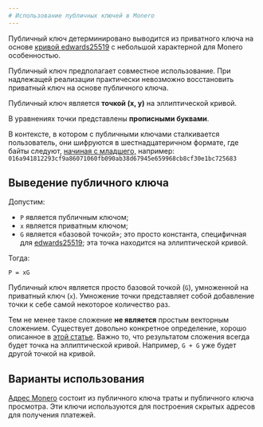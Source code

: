 ```yaml
---
# Использование публичных ключей в Monero​
---
```


Публичный ключ детерминировано выводится из приватного ключа на основе [кривой edwards25519](/cryptography/asymmetric/edwards25519) с небольшой характерной для Monero особенностью.

Публичный ключ предполагает совместное использование. При надлежащей реализации практически невозможно восстановить приватный ключ на основе публичного ключа.

Публичный ключ является **точкой (x, y)** на эллиптической кривой.

В уравнениях точки представлены **прописными буквами**.

В контексте, в котором с публичными ключами сталкивается пользователь, они шифруются в шестнадцатеричном формате, где байты следуют, [начиная с младшего,](https://en.wikipedia.org/wiki/Endianness#Little) например:
`016a941812293cf9a86071060fb090ab38d67945e659968cb8cf30e1bc725683`

## Выведение публичного ключа​

Допустим:

* `P` является публичным ключом;
* `x` является приватным ключом;
* `G` является «базовой точкой»; это просто константа, специфичная для [edwards25519](/cryptography/asymmetric/edwards25519); эта точка находится на эллиптической кривой.

Тогда:

    P = xG

Публичный ключ является просто базовой точкой (`G`), умноженной на приватный ключ (`x`).
Умножение точки представляет собой добавление точки к себе самой некоторое количество раз.

Тем не менее такое сложение **не является** простым векторным сложением. Существует довольно конкретное определение, хорошо описанное в [этой статье](https://blog.cloudflare.com/a-relatively-easy-to-understand-primer-on-elliptic-curve-cryptography/).
Важно то, что результатом сложения всегда будет точка на эллиптической кривой. Например, `G + G` уже будет другой точкой на кривой.

## Варианты использования​

[Адрес Monero](ССЫЛКА) состоит из публичного ключа траты и публичного ключа просмотра.
Эти ключи используются для построения скрытых адресов для получения платежей.
